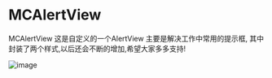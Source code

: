 # MCAlertView
MCAlertView
这是自定义的一个AlertView 主要是解决工作中常用的提示框,
其中封装了两个样式,以后还会不断的增加,希望大家多多支持!

![image](https://github.com/mafangchao/MCSelectSlider/blob/master/xiaoguo.gif)  
